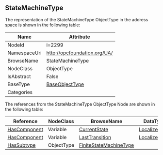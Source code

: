 <!-- objecttype -->
## StateMachineType
  
<!-- end of text -->
The representation of the StateMachineType ObjectType in the address space is shown in the following table:  

|Name|Attribute|
|---|---|
|NodeId|i=2299|
|NamespaceUri|http://opcfoundation.org/UA/|
|BrowseName|StateMachineType|
|NodeClass|ObjectType|
|IsAbstract|False|
|BaseType|[BaseObjectType](../../ObjectTypes/BaseObjectType/readme.md)|
|Categories||

The references from the StateMachineType ObjectType Node are shown in the following table:  

|Reference|NodeClass|BrowseName|DataType|TypeDefinition|ModellingRule|
|---|---|---|---|---|---|
|[HasComponent](../../ReferenceTypes/HasComponent/readme.md)|Variable|[CurrentState](#CurrentState)|[LocalizedText](../../DataTypes/LocalizedText/readme.md)|[StateVariableType](../../VariableTypes/StateVariableType/readme.md)|[Mandatory](../../Objects/Mandatory/readme.md)|
|[HasComponent](../../ReferenceTypes/HasComponent/readme.md)|Variable|[LastTransition](#LastTransition)|[LocalizedText](../../DataTypes/LocalizedText/readme.md)|[TransitionVariableType](../../VariableTypes/TransitionVariableType/readme.md)|[Optional](../../Objects/Optional/readme.md)|
|[HasSubtype](../../ReferenceTypes/HasSubtype/readme.md)|ObjectType|[FiniteStateMachineType](#FiniteStateMachineType)||||


